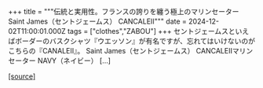 +++
title = """伝統と実用性。フランスの誇りを纏う極上のマリンセーター　Saint James（セントジェームス） CANCALEⅡ"""
date = 2024-12-02T11:00:01.000Z
tags = ["clothes","ZABOU"]
+++
セントジェームスといえばボーダーのバスクシャツ『ウエッソン』が有名ですが、忘れてはいけないのがこちらの『CANALEⅡ』。 Saint James（セントジェームス） CANCALEⅡマリンセーター NAVY（ネイビー） \[…\]

[[source]](https://zabou.org/2024/12/02/313908/)
